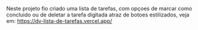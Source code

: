Neste projeto fio criado uma lista de tarefas, com opçoes de marcar como concluido ou de deletar a tarefa digitada atraz de botoes estilizados, veja em: https://dv-lista-de-tarefas.vercel.app/

